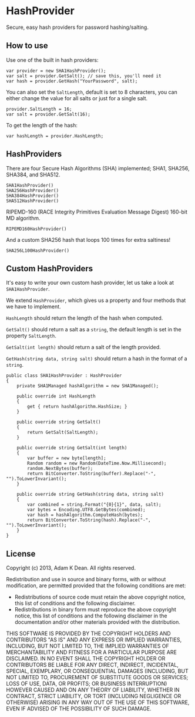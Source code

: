 # HashProvider

Secure, easy hash providers for password hashing/salting.

## How to use

Use one of the built in hash providers:

    var provider = new SHA1HashProvider();
    var salt = provider.GetSalt(); // save this, you'll need it
    var hash = provider.GetHash("YourPassword", salt);

You can also set the `SaltLength`, default is set to 8 characters, you can either change the value for all salts or just for a single salt.

    provider.SaltLength = 16; 
    var salt = provider.GetSalt(16);

To get the length of the hash:

    var hashLength = provider.HashLength;

## HashProviders

There are four Secure Hash Algorithms (SHA) implemented; SHA1, SHA256, SHA384, and SHA512.

    SHA1HashProvider()
    SHA256HashProvider()
    SHA384HashProvider()
    SHA512HashProvider()

RIPEMD-160 (RACE Integrity Primitives Evaluation Message Digest) 160-bit MD algorithm.

    RIPEMD160HashProvider()

And a custom SHA256 hash that loops 100 times for extra saltiness!

    SHA256L100HashProvider()

## Custom HashProviders

It's easy to write your own custom hash provider, let us take a look at `SHA1HashProvider`.

We extend `HashProvider`, which gives us a property and four methods that we have to implement.

`HashLength` should return the length of the hash when computed.

`GetSalt()` should return a salt as a `string`, the default length is set in the property `SaltLength`.

`GetSalt(int length)` should return a salt of the length provided.

`GetHash(string data, string salt)` should return a hash in the format of a `string`.


    public class SHA1HashProvider : HashProvider
    {
        private SHA1Managed hashAlgorithm = new SHA1Managed();

        public override int HashLength
        {
            get { return hashAlgorithm.HashSize; }
        }

        public override string GetSalt()
        {
            return GetSalt(SaltLength);
        }

        public override string GetSalt(int length)
        {
            var buffer = new byte[length];
            Random random = new Random(DateTime.Now.Millisecond);
            random.NextBytes(buffer);
            return BitConverter.ToString(buffer).Replace("-", "").ToLowerInvariant();
        }

        public override string GetHash(string data, string salt)
        {
            var combined = string.Format("{0}{1}", data, salt);
            var bytes = Encoding.UTF8.GetBytes(combined);
            var hash = hashAlgorithm.ComputeHash(bytes);
            return BitConverter.ToString(hash).Replace("-", "").ToLowerInvariant();
        }
    }

## License

Copyright (c) 2013, Adam K Dean. All rights reserved.

Redistribution and use in source and binary forms, with or without modification, are permitted provided that the following conditions are met:

- Redistributions of source code must retain the above copyright notice, this list of conditions and the following disclaimer.
- Redistributions in binary form must reproduce the above copyright notice, this list of conditions and the following disclaimer in the documentation and/or other materials provided with the distribution.

THIS SOFTWARE IS PROVIDED BY THE COPYRIGHT HOLDERS AND CONTRIBUTORS "AS IS" AND ANY EXPRESS OR IMPLIED WARRANTIES, INCLUDING, BUT NOT LIMITED TO, THE IMPLIED WARRANTIES OF MERCHANTABILITY AND FITNESS FOR A PARTICULAR PURPOSE ARE DISCLAIMED. IN NO EVENT SHALL THE COPYRIGHT HOLDER OR CONTRIBUTORS BE LIABLE FOR ANY DIRECT, INDIRECT, INCIDENTAL, SPECIAL, EXEMPLARY, OR CONSEQUENTIAL DAMAGES (INCLUDING, BUT NOT LIMITED TO, PROCUREMENT OF SUBSTITUTE GOODS OR SERVICES; LOSS OF USE, DATA, OR PROFITS; OR BUSINESS INTERRUPTION) HOWEVER CAUSED AND ON ANY THEORY OF LIABILITY, WHETHER IN CONTRACT, STRICT LIABILITY, OR TORT (INCLUDING NEGLIGENCE OR OTHERWISE) ARISING IN ANY WAY OUT OF THE USE OF THIS SOFTWARE, EVEN IF ADVISED OF THE POSSIBILITY OF SUCH DAMAGE.